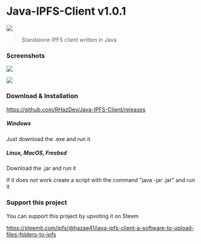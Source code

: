 # Java-IPFS-Client v1.0.1

![](https://ipfs.io/ipfs/QmViPMRbH2JkUrCFYQEQKXrtoztqFHsJpsKXFmXeYxR2cr)

> Standalone IPFS client written in Java

### Screenshots

![](https://ipfs.io/ipfs/QmaoWprweskWK2At1dJjRNpSLaN6QDksNMfp9gw8U3DF23)

![](https://ipfs.io/ipfs/QmPWy2LoZcY5X6neM5gGv7TF8un86GF82XVJL1EDfScrjt)

### Download & Installation

https://github.com/RHazDev/Java-IPFS-Client/releases

##### Windows

Just download the .exe and run it

##### Linux, MacOS, Freebsd 

Download the .jar and run it

If it does not work create a script with the command "java -jar <filename>.jar" and run it

### Support this project


You can support this project by upvoting it on Steem

https://steemit.com/ipfs/@hazae41/java-ipfs-client-a-software-to-upload-files-folders-to-ipfs